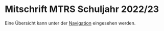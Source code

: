 # Mitschrift MTRS Schuljahr 2022/23
Eine Übersicht kann unter der [Navigation](./SJ2223-MTRS-Übersicht.md) eingesehen werden.
